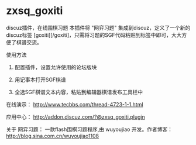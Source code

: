 zxsq_goxiti
===========

discuz插件，在线围棋习题
本插件将 "网弈习题" 集成到discuz，定义了一个新的discuz标签 [goxiti][/goxiti]，只需将习题的SGF代码粘贴到标签中即可，大大方便了棋谱交流。

使用方法
1. 配置插件，设置允许使用的论坛版块

2. 用记事本打开SGF棋谱

3. 全选SGF棋谱文本内容，粘贴到编辑器棋谱发布工具栏中

在线演示：
http://www.tecbbs.com/thread-4723-1-1.html

应用中心：
http://addon.discuz.com/?@zxsq_goxiti.plugin

关于 网弈习题：
一款flash围棋习题程序,由 wuyoujiao 开发。作者博客：http://blog.sina.com.cn/wuyoujiao1108